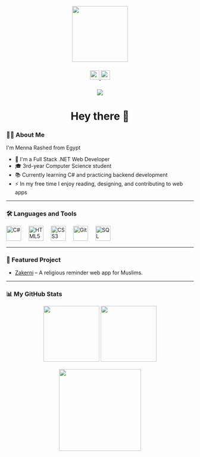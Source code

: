 <div align="center">
  <img height="150" src="https://media.giphy.com/media/M9gbBd9nbDrOTu1Mqx/giphy.gif"  />
</div>

###

<div align="center">
  <a href="https://www.linkedin.com/in/menna-rashed/" target="_blank">
    <img src="https://img.shields.io/static/v1?message=LinkedIn&logo=linkedin&label=&color=0077B5&logoColor=white&labelColor=&style=for-the-badge" height="25" />
  </a>
  <a href="mailto:menna_rashed@outlook.com">
    <img src="https://img.shields.io/static/v1?message=Email&logo=microsoft-outlook&label=&color=red&logoColor=white&labelColor=&style=for-the-badge" height="25" />
  </a>
</div>

###
<div align="center">
  <img src="https://visitor-badge.laobi.icu/badge?page_id=menna-rashed.menna-rashed" />
</div>

###

<h1 align="center">Hey there 👋</h1>



<h3 align="left">👩‍💻 About Me</h3>

<p align="left">
I'm Menna Rashed from Egypt 

- 🔭 I'm a Full Stack .NET Web Developer<br>
- 🎓 3rd-year Computer Science student<br>
- 📚 Currently learning C# and practicing backend development<br>
- ⚡ In my free time I enjoy reading, designing, and contributing to web apps
</p>



---
<h3 align="left">🛠 Languages and Tools</h3>

<div align="left">
  <img src="https://cdn.jsdelivr.net/gh/devicons/devicon/icons/csharp/csharp-original.svg" height="40" alt="C#" />
  <img width="12" />
  <img src="https://cdn.jsdelivr.net/gh/devicons/devicon/icons/html5/html5-original.svg" height="40" alt="HTML5" />
  <img width="12" />
  <img src="https://cdn.jsdelivr.net/gh/devicons/devicon/icons/css3/css3-original.svg" height="40" alt="CSS3" />
  <img width="12" />
  <img src="https://cdn.jsdelivr.net/gh/devicons/devicon/icons/git/git-original.svg" height="40" alt="Git" />
  <img width="12" />
  <img src="https://cdn.jsdelivr.net/gh/devicons/devicon/icons/mysql/mysql-original.svg" height="40" alt="SQL" />
</div>

---

### 🌟 Featured Project

- [Zakerni](https://saramedhat258.github.io/Zakrny/) – A religious reminder web app for Muslims.


---
<h3 align="left">📊 My GitHub Stats</h3>

<div align="center">
  <img src="https://github-readme-stats.vercel.app/api?username=mennarashed01&show_icons=true&theme=dracula&include_all_commits=true&count_private=true" height="150" />
  <img src="https://github-readme-stats.vercel.app/api/top-langs/?username=mennarashed01&layout=compact&theme=dracula" height="150" />
</div>

<br/>

<div align="center">
  <img src="https://streak-stats.demolab.com?user=mennarashed01&locale=en&mode=daily&theme=dark&hide_border=false&border_radius=5&order=3" height="220" />
</div>
